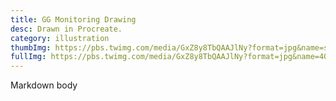 ```yaml
---
title: GG Monitoring Drawing
desc: Drawn in Procreate.
category: illustration
thumbImg: https://pbs.twimg.com/media/GxZ8y8TbQAAJlNy?format=jpg&name=small
fullImg: https://pbs.twimg.com/media/GxZ8y8TbQAAJlNy?format=jpg&name=4096x4096
---
```

Markdown body